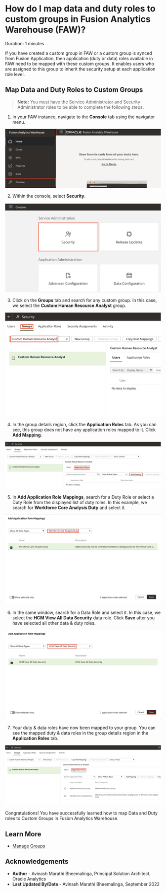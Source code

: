 # How do I map data and duty roles to custom groups in Fusion Analytics Warehouse (FAW)?

Duration: 1 minutes

If you have created a custom group in FAW or a custom group is synced from Fusion Application, then application (duty or data) roles available in FAW need to be mapped with these custom groups. It enables users who are assigned to this group to inherit the security setup at each application role level.

## Map Data and Duty Roles to Custom Groups
> **Note:** You must have the Service Administrator and Security Administrator roles to be able to complete the following steps.

1. In your FAW instance, navigate to the **Console** tab using the navigator menu.

  ![Console](images/console.png)

2. Within the console, select **Security**.

  ![Security](images/security.png)

3. Click on the **Groups** tab and search for any custom group. In this case, we select the **Custom Human Resource Analyst** group.

  ![Select groups](images/groups.png)

4. In the group details region, click the **Application Roles** tab. As you can see, this group does not have any application roles mapped to it. Click **Add Mapping**.

  ![Add mapping](images/addmapping.png)

5. In **Add Application Role Mappings**, search for a Duty Role or select a Duty Role from the displayed list of duty roles. In this example, we search for **Workforce Core Analysis Duty** and select it.

  ![Duty role selection](images/dutyroleselection.png)

6. In the same window, search for a Data Role and select it. In this case, we select the **HCM View All Data Security** data role. Click **Save** after you have selected all other data & duty roles.

  ![Data role selection](images/dataroleselection.png)

7. Your duty & data roles have now been mapped to your group. You can see the mapped duty & data roles in the group details region in the **Application Roles** tab.

  ![Application roles](images/applicationroles.png)

Congratulations! You have successfully learned how to map Data and Duty roles to Custom Groups in Fusion Analytics Warehouse.

## Learn More
* [Manage Groups](https://docs.oracle.com/en/cloud/saas/analytics/22r3/fawag/manage-groups.html)

## Acknowledgements
* **Author** - Avinash Marathi Bheemalinga, Principal Solution Architect, Oracle Analytics
* **Last Updated By/Date** - Avinash Marathi Bheemalinga, September 2022
